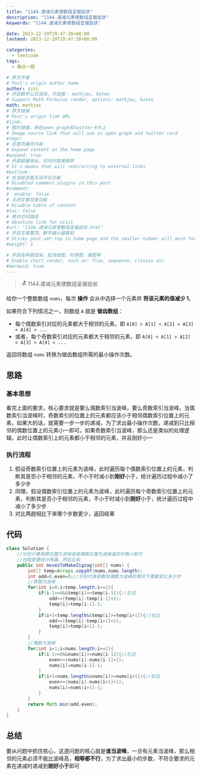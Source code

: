 ```yaml
---
title: "1144.递减元素使数组呈锯齿状"
description: "1144.递减元素使数组呈锯齿状"
keywords: "1144.递减元素使数组呈锯齿状"

date: 2023-12-20T19:47:28+08:00
lastmod: 2023-12-20T19:47:28+08:00

categories:
  - leetcode
tags:
  - 每日一题

# 原文作者
# Post's origin author name
author: zzzi
# 开启数学公式渲染，可选值： mathjax, katex
# Support Math Formulas render, options: mathjax, katex
math: mathjax
# 原文链接
# Post's origin link URL
#link:
# 图片链接，用在open graph和twitter卡片上
# Image source link that will use in open graph and twitter card
#imgs:
# 在首页展开内容
# Expand content on the home page
#expand: true
# 外部链接地址，访问时直接跳转
# It's means that will redirecting to external links
#extlink:
# 在当前页面关闭评论功能
# Disabled comment plugins in this post
#comment:
#  enable: false
# 关闭文章目录功能
# Disable table of content
#toc: false
# 绝对访问路径
# Absolute link for visit
#url: "1144.递减元素使数组呈锯齿状.html"
# 开启文章置顶，数字越小越靠前
# Sticky post set-top in home page and the smaller nubmer will more forward.
#weight: 1

# 开启各种图渲染，如流程图、时序图、类图等
# Enable chart render, such as: flow, sequence, classes etc
#mermaid: true
---
```


> 🪑 1144.递减元素使数组呈锯齿状

给你一个整数数组 `nums`，每次 **操作** 会从中选择一个元素并 **将该元素的值减少 1**。

如果符合下列情况之一，则数组 `A` 就是 **锯齿数组**：

- 每个偶数索引对应的元素都大于相邻的元素，即 `A[0] > A[1] < A[2] > A[3] < A[4] > ...`
- 或者，每个奇数索引对应的元素都大于相邻的元素，即 `A[0] < A[1] > A[2] < A[3] > A[4] < ...`

返回将数组 `nums` 转换为锯齿数组所需的最小操作次数。

<!--more-->

## 思路

### 基本思想

看完上面的要求，核心要求就是要么偶数索引当波峰，要么奇数索引当波峰。当偶数索引当波峰时，奇数索引的位置上的元素都应该小于相邻偶数索引位置上的元素，如果大的话，就需要一步一步的递减，为了求出最小操作次数，递减到只比相邻的偶数位置上的元素小一即可。如果奇数索引当波峰，那么还是类似的处理逻辑，此时让偶数索引上的元素都小于相邻的元素，并且刚好小一

### 执行流程

1. 假设奇数索引位置上的元素为波峰，此时遍历每个偶数索引位置上的元素，判断其是否小于相邻的元素，不小于时减小到**刚好**小于，统计遍历过程中减小了多少步
2. 同理，假设偶数索引位置上的元素为波峰，此时遍历每个奇数索引位置上的元素，判断其是否小于相邻的元素，不小于时减小到**刚好**小于，统计遍历过程中减小了多少步
3. 对比两趟相比下来哪个步数更少，返回结果

## 代码

```java
class Solution {
    //分别计算奇数位置为波峰或者偶数位置为波峰谁的步数小即可
    //也就是要统计两遍，然后比较
    public int movesToMakeZigzag(int[] nums) {
        int[] temp=Arrays.copyOf(nums,nums.length);
        int odd=0,even=0;//分别代表奇数和偶数为波峰的情况下需要变化多少步
        //奇数为波峰
        for(int i=0;i<temp.length;i+=2){
            if(i-1>=0&&temp[i]>=temp[i-1]){//左边
                odd+=(temp[i]-temp[i-1]+1);
                temp[i]=temp[i-1]-1;
            }
            if(i+1<temp.length&&temp[i]>=temp[i+1]){//右边
                odd+=(temp[i]-temp[i+1]+1);
                temp[i]=temp[i+1]-1;
            }
        }
        //偶数为波峰
        for(int i=1;i<nums.length;i+=2){
            if(i-1>=0&&nums[i]>=nums[i-1]){//左边
                even+=(nums[i]-nums[i-1]+1);
                nums[i]=nums[i-1]-1;
            }
            if(i+1<nums.length&&nums[i]>=nums[i+1]){//右边
                even+=(nums[i]-nums[i+1]+1);
                nums[i]=nums[i+1]-1;
            }
        }
        return Math.min(odd,even);
    }
}
```

## 总结

要从问题中抓住核心，这道问题的核心就是**谁当波峰**，一旦有元素当波峰，那么相邻的元素必须不能比波峰高，**相等都不行**，为了求出最小的步数，不符合要求的元素在递减时递减到**刚好小于**即可
